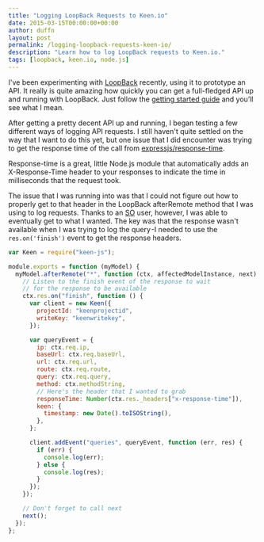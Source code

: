 ```yaml
---
title: "Logging LoopBack Requests to Keen.io"
date: 2015-03-15T00:00:00+00:00
author: duffn
layout: post
permalink: /logging-loopback-requests-keen-io/
description: "Learn how to log LoopBack requests to Keen.io."
tags: [loopback, keen.io, node.js]
---
```


I've been experimenting with [LoopBack](http://loopback.io/) recently, using it to prototype an API. It really is quite amazing how quickly you can get a full-fledged API up and running with LoopBack. Just follow the [getting started guide](http://loopback.io/) and you’ll see what I mean.

After getting a pretty decent API up and running, I began testing a few different ways of logging API requests. I still haven't quite settled on the way that I want to do this yet, but one issue that I did encounter was trying to get the response time of the call from [expressjs/response-time](https://github.com/expressjs/response-time).

Response-time is a great, little Node.js module that automatically adds an X-Response-Time header to your responses to indicate the time in milliseconds that the request took.

The issue that I was running into was that I could not figure out how to properly get to that header in the LoopBack afterRemote method that I was using to log requests. Thanks to an [SO](http://stackoverflow.com/questions/28917210/can-i-get-to-response-headers-in-loopback-afterremote-hook/29028330#29028330) user, however, I was able to eventually get to what I wanted. The key was that the response wasn't available when I was trying to log the query -I needed to use the `res.on('finish')` event to get the response headers.

```javascript
var Keen = require("keen-js");

module.exports = function (myModel) {
  myModel.afterRemote("*", function (ctx, affectedModelInstance, next) {
    // Listen to the finish event of the response to wait
    // for the response to be available
    ctx.res.on("finish", function () {
      var client = new Keen({
        projectId: "keenprojectid",
        writeKey: "keenwritekey",
      });

      var queryEvent = {
        ip: ctx.req.ip,
        baseUrl: ctx.req.baseUrl,
        url: ctx.req.url,
        route: ctx.req.route,
        query: ctx.req.query,
        method: ctx.methodString,
        // Here's the header that I wanted to grab
        responseTime: Number(ctx.res._headers["x-response-time"]),
        keen: {
          timestamp: new Date().toISOString(),
        },
      };

      client.addEvent("queries", queryEvent, function (err, res) {
        if (err) {
          console.log(err);
        } else {
          console.log(res);
        }
      });
    });

    // Don't forget to call next
    next();
  });
};
```

